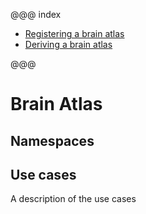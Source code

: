 @@@ index

* [Registering a brain atlas](registering-brain-atlas.md)
* [Deriving a brain atlas](brain-atlas-derivation.md)

@@@

# Brain Atlas


## Namespaces

## Use cases

A description of the use cases
